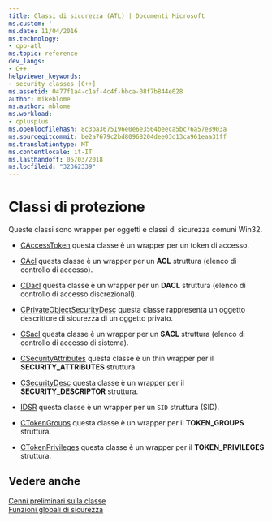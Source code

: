 ```yaml
---
title: Classi di sicurezza (ATL) | Documenti Microsoft
ms.custom: ''
ms.date: 11/04/2016
ms.technology:
- cpp-atl
ms.topic: reference
dev_langs:
- C++
helpviewer_keywords:
- security classes [C++]
ms.assetid: 0477f1a4-c1af-4c4f-bbca-08f7b844e028
author: mikeblome
ms.author: mblome
ms.workload:
- cplusplus
ms.openlocfilehash: 8c3ba3675196e0e6e3564beeca5bc76a57e8903a
ms.sourcegitcommit: be2a7679c2bd80968204dee03d13ca961eaa31ff
ms.translationtype: MT
ms.contentlocale: it-IT
ms.lasthandoff: 05/03/2018
ms.locfileid: "32362339"
---
```

# <a name="security-classes"></a>Classi di protezione
Queste classi sono wrapper per oggetti e classi di sicurezza comuni Win32.  
  
-   [CAccessToken](../atl/reference/caccesstoken-class.md) questa classe è un wrapper per un token di accesso.  
  
-   [CAcl](../atl/reference/cacl-class.md) questa classe è un wrapper per un **ACL** struttura (elenco di controllo di accesso).  
  
-   [CDacl](../atl/reference/cdacl-class.md) questa classe è un wrapper per un **DACL** struttura (elenco di controllo di accesso discrezionali).  
  
-   [CPrivateObjectSecurityDesc](../atl/reference/cprivateobjectsecuritydesc-class.md) questa classe rappresenta un oggetto descrittore di sicurezza di un oggetto privato.  
  
-   [CSacl](../atl/reference/csacl-class.md) questa classe è un wrapper per un **SACL** struttura (elenco di controllo di accesso di sistema).  
  
-   [CSecurityAttributes](../atl/reference/csecurityattributes-class.md) questa classe è un thin wrapper per il **SECURITY_ATTRIBUTES** struttura.  
  
-   [CSecurityDesc](../atl/reference/csecuritydesc-class.md) questa classe è un wrapper per il **SECURITY_DESCRIPTOR** struttura.  
  
-   [IDSR](../atl/reference/csid-class.md) questa classe è un wrapper per un `SID` struttura (SID).  
  
-   [CTokenGroups](../atl/reference/ctokengroups-class.md) questa classe è un wrapper per il **TOKEN_GROUPS** struttura.  
  
-   [CTokenPrivileges](../atl/reference/ctokenprivileges-class.md) questa classe è un wrapper per il **TOKEN_PRIVILEGES** struttura.  
  
## <a name="see-also"></a>Vedere anche  
 [Cenni preliminari sulla classe](../atl/atl-class-overview.md)   
 [Funzioni globali di sicurezza](../atl/reference/security-global-functions.md)

